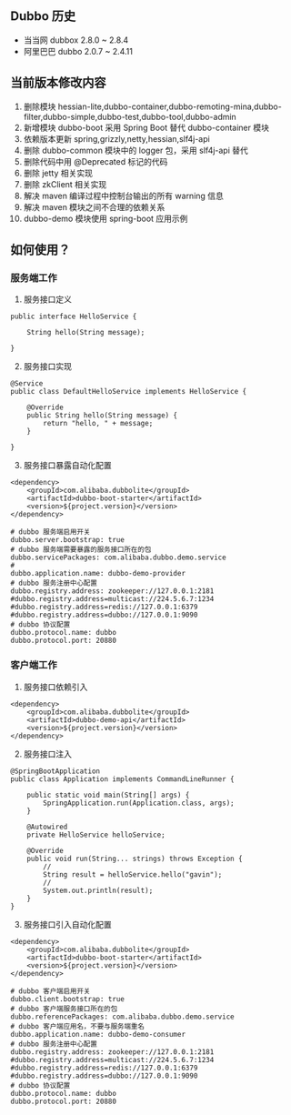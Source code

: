 ## Dubbo 历史
* 当当网   dubbox 2.8.0 ~ 2.8.4
* 阿里巴巴 dubbo 2.0.7 ~ 2.4.11

## 当前版本修改内容
1. 删除模块 hessian-lite,dubbo-container,dubbo-remoting-mina,dubbo-filter,dubbo-simple,dubbo-test,dubbo-tool,dubbo-admin
2. 新增模块 dubbo-boot 采用 Spring Boot 替代 dubbo-container 模块
3. 依赖版本更新 spring,grizzly,netty,hessian,slf4j-api
4. 删除 dubbo-common 模块中的 logger 包，采用 slf4j-api 替代
5. 删除代码中用 @Deprecated  标记的代码
7. 删除 jetty 相关实现
8. 删除 zkClient 相关实现
9. 解决 maven 编译过程中控制台输出的所有 warning 信息
10. 解决 maven 模块之间不合理的依赖关系
11. dubbo-demo 模块使用 spring-boot 应用示例

## 如何使用？

### 服务端工作
1. 服务接口定义
```
public interface HelloService {

    String hello(String message);
    
}
```

2. 服务接口实现
```
@Service
public class DefaultHelloService implements HelloService {

    @Override
    public String hello(String message) {
        return "hello, " + message;
    }

}
```

3. 服务接口暴露自动化配置
```
<dependency>
    <groupId>com.alibaba.dubbolite</groupId>
    <artifactId>dubbo-boot-starter</artifactId>
    <version>${project.version}</version>
</dependency>
```

```
# dubbo 服务端启用开关
dubbo.server.bootstrap: true
# dubbo 服务端需要暴露的服务接口所在的包
dubbo.servicePackages: com.alibaba.dubbo.demo.service
#
dubbo.application.name: dubbo-demo-provider
# dubbo 服务注册中心配置
dubbo.registry.address: zookeeper://127.0.0.1:2181
#dubbo.registry.address=multicast://224.5.6.7:1234
#dubbo.registry.address=redis://127.0.0.1:6379
#dubbo.registry.address=dubbo://127.0.0.1:9090
# dubbo 协议配置
dubbo.protocol.name: dubbo
dubbo.protocol.port: 20880
```

### 客户端工作

1. 服务接口依赖引入
```
<dependency>
    <groupId>com.alibaba.dubbolite</groupId>
    <artifactId>dubbo-demo-api</artifactId>
    <version>${project.version}</version>
</dependency>
```

2. 服务接口注入
```
@SpringBootApplication
public class Application implements CommandLineRunner {

    public static void main(String[] args) {
        SpringApplication.run(Application.class, args);
    }

    @Autowired
    private HelloService helloService;

    @Override
    public void run(String... strings) throws Exception {
        //
        String result = helloService.hello("gavin");
        //
        System.out.println(result);
    }
}
```

3. 服务接口引入自动化配置
```
<dependency>
    <groupId>com.alibaba.dubbolite</groupId>
    <artifactId>dubbo-boot-starter</artifactId>
    <version>${project.version}</version>
</dependency>
```

```
# dubbo 客户端启用开关
dubbo.client.bootstrap: true
# dubbo 客户端服务接口所在的包
dubbo.referencePackages: com.alibaba.dubbo.demo.service
# dubbo 客户端应用名，不要与服务端重名
dubbo.application.name: dubbo-demo-consumer
# dubbo 服务注册中心配置
dubbo.registry.address: zookeeper://127.0.0.1:2181
#dubbo.registry.address=multicast://224.5.6.7:1234
#dubbo.registry.address=redis://127.0.0.1:6379
#dubbo.registry.address=dubbo://127.0.0.1:9090
# dubbo 协议配置
dubbo.protocol.name: dubbo
dubbo.protocol.port: 20880
```